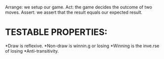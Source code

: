 Arrange: we setup our game.
Act: the game decides the outcome of two moves.
Assert: we assert that the result equals our expected result.

# TESTABLE PROPERTIES:
*Draw is reflexive.
*Non-draw is winnin.g or losing
*Winning is the inve.rse of losing
*Anti-transitivity.
